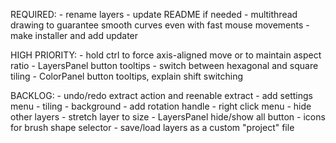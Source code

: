 
REQUIRED:
	- rename layers
	- update README if needed
	- multithread drawing to guarantee smooth curves even with fast mouse movements
	- make installer and add updater
	
HIGH PRIORITY:
	- hold ctrl to force axis-aligned move or to maintain aspect ratio
	- LayersPanel button tooltips
	- switch between hexagonal and square tiling
	- ColorPanel button tooltips, explain shift switching

BACKLOG:
	- undo/redo extract action and reenable extract
	- add settings menu
		- tiling
		- background
	- add rotation handle
	- right click menu
		- hide other layers
		- stretch layer to size
	- LayersPanel hide/show all button
	- icons for brush shape selector
	- save/load layers as a custom "project" file
	
		